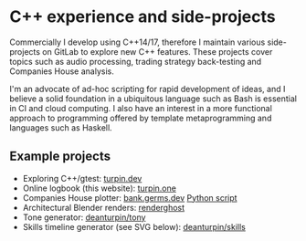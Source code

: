 # C++ experience and side-projects

Commercially I develop using C++14/17, therefore I maintain various
side-projects on GitLab to explore new C++ features. These projects cover
topics such as audio processing, trading strategy back-testing and Companies
House analysis.

I'm an advocate of ad-hoc scripting for rapid development of ideas, and I
believe a solid foundation in a ubiquitous language such as Bash is essential
in CI and cloud computing. I also have an interest in a more functional
approach to programming offered by template metaprogramming and languages such
as Haskell.

## Example projects

- Exploring C++/gtest: [turpin.dev](https://turpin.dev)
- Online logbook (this website): [turpin.one](https://gitlab.com/germs-dev/turpin-one/-/blob/main/.gitlab-ci.yml)
- Companies House plotter: [bank.germs.dev](https://bank.germs.dev/) [Python script](https://gitlab.com/germs-dev/companies-house-plotter/-/blob/main/bin/search.py)
- Architectural Blender renders: [renderghost](https://deanturpin.gitlab.io/renderghost/)
- Tone generator: [deanturpin/tony](https://gitlab.com/deanturpin/tony)
- Skills timeline generator (see SVG below): [deanturpin/skills](https://gitlab.com/deanturpin/skills)

